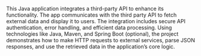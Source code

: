 This Java application integrates a third-party API to enhance its functionality. The app communicates with the third party API to fetch external data and display it to users. The integration includes secure API authentication, error handling, and efficient data processing. Using technologies like Java, Maven, and Spring Boot (optional), the project demonstrates how to make HTTP requests to external services, parse JSON responses, and use the retrieved data in the application’s core logic.

